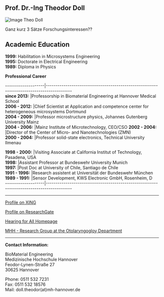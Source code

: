 ## Prof. Dr.-Ing Theodor Doll
![Image Theo Doll](.jpg)

 Ganz kurz 3 Sätze Forschungsinteressen??



**Academic Education**
---  
**1999:** Habilitation in Microsystems Engineering   
**1995:** Doctorate in Electrical Engineering   
**1989:** Diploma in Physics    

**Professional Career**

--------------------|-------------------------------------------------------------------------------------------  
**since 2013:** 	|Professorship in Biomaterial Engineering at Hannover Medical School   
**2006 - 2012:** 	|Chief Scientist at Application and competence center for heterogeneous microsystems Dortmund      
**2004 - 2009:** 	|Professor microstructure physics, Johannes Gutenberg University Mainz    
**2004 - 2006:**  	|Mainz Institute of Microtechnology, CEO/CSO
**2002 - 2004:** 	|Director of the Center of Micro- and Nanotechnologies (ZMN)    
**2000 - 2004:** 	|Professor solid-state electronics, Technical University Ilmenau
   
**1998 - 2000:** 	|Visiting Associate at California Institut of Technology, Pasadena, USA   
**1998:** 			|Assistant Professor at Bundeswehr University Munich   
**1997:** 			|Post Doc at University of Chile, Santiago de Chile   
**1991 - 1996:** 	|Research assistent at Universität der Bundeswehr München   
**1989 - 1991:** 	|Sensor Development, KWS Electronic GmbH, Rosenheim, D   
--------------------|-------------------------------------------------------------------------------------------
***
[Profile on XING](https://www.xing.com/profile/Theodor_Doll)

[Profile on ResearchGate](http://www.researchgate.net/profile/Theodor_Doll)

[Hearing for All Homepage](http://hearing4all.eu/EN/)

[MHH - Research Group at the Otolaryngogloy Department](http://www.mh-hannover.de/18078.98.html?&L=1&no_cache=1)
***

**Contact Information:**

BioMaterial Engineering    
Medizinische Hochschule Hannover    
Feodor-Lynen-Straße 27    
30625 Hannover

Phone: 0511 532 7231   
Fax: 0511 532 18576   
Mail: doll.theodor(at)mh-hannover.de